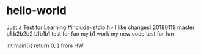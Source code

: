 # hello-world
Just a Test for Learning
#include<stdio.h> I like changes!
20180119
master
b1
b2b2b2
b1b1b1
test for fun
my b1 work
my new code
test for fun

int main(){
return 0;
}
from HW
